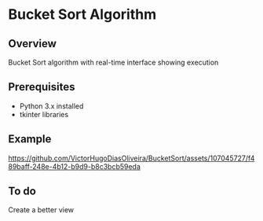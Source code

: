 # Bucket Sort Algorithm

## Overview
Bucket Sort algorithm with real-time interface showing execution

## Prerequisites
- Python 3.x installed
- tkinter libraries

## Example
https://github.com/VictorHugoDiasOliveira/BucketSort/assets/107045727/f489baff-248e-4b12-b9d9-b8c3bcb59eda

## To do

Create a better view
